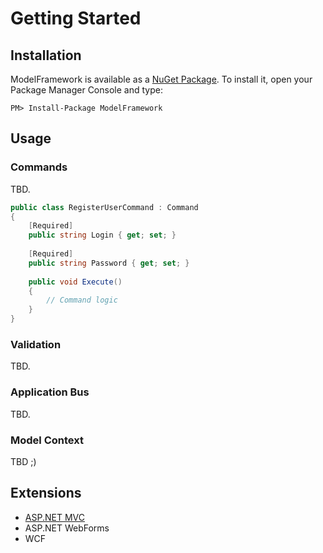 Getting Started
================

Installation
-------------
ModelFramework is available as a [NuGet Package](http://nuget.org/packages/ModelFramework). 
To install it, open your Package Manager Console and type:
```
PM> Install-Package ModelFramework
```

Usage
-------

### Commands

TBD.

```csharp
public class RegisterUserCommand : Command
{
    [Required]
    public string Login { get; set; }
    
    [Required]
    public string Password { get; set; }
    
    public void Execute()
    {
        // Command logic
    }
}
```

### Validation

TBD.

### Application Bus

TBD.

### Model Context

TBD ;)

Extensions
-----------

* [ASP.NET MVC](https://github.com/ChessOK/ModelFramework.Mvc)
* ASP.NET WebForms
* WCF

